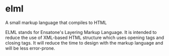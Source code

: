 # elml
A small markup language that compiles to HTML

ELML stands for Ensatone's Layering Markup Language. It is intended to reduce the use of XML-based HTML structure which uses opening tags and closing tags. It will reduce the time to design with the markup language and will be less error-prone.
